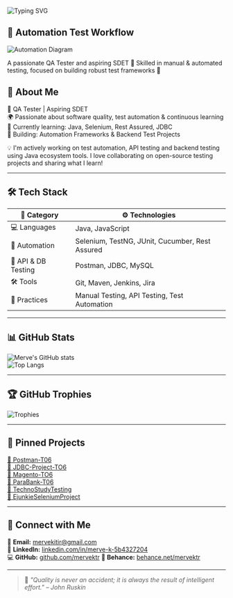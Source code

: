 ![Typing SVG](https://readme-typing-svg.demolab.com?font=Fira+Code&size=26&pause=1000&color=00AEEF&center=true&vCenter=true&width=800&lines=Hi+there!+I'm+Merve+K%C4%B1t%C4%B1r+%F0%9F%91%8B;QA+Tester+%7C+Automation+Enthusiast;Aspiring+SDET+%7C+API+Testing+Lover;Welcome+to+my+GitHub+Profile!+%F0%9F%9A%80)

## 🔄 Automation Test Workflow

![Automation Diagram](https://raw.githubusercontent.com/kullaniciadi/profile-assets/main/test-automation-diagram.png)

A passionate QA Tester and aspiring SDET 🚀
Skilled in manual & automated testing, focused on building robust test frameworks 🔧

## 🚀 About Me

🎯 QA Tester | Aspiring SDET  
🌍 Passionate about software quality, test automation & continuous learning  
📌 Currently learning: Java, Selenium, Rest Assured, JDBC  
📌 Building: Automation Frameworks & Backend Test Projects  

💡 I'm actively working on test automation, API testing and backend testing using Java ecosystem tools. I love collaborating on open-source testing projects and sharing what I learn!

---

## 🛠️ Tech Stack

| 🧩 Category   | ⚙️ Technologies |
|--------------|----------------|
| 💻 Languages | Java, JavaScript      |
| 🤖 Automation | Selenium, TestNG, JUnit, Cucumber, Rest Assured |
| 🧪 API & DB Testing | Postman, JDBC, MySQL |
| 🛠️ Tools     | Git, Maven, Jenkins, Jira |
| 🧠 Practices  | Manual Testing, API Testing, Test Automation |

---

## 📊 GitHub Stats

![Merve's GitHub stats](https://github-readme-stats.vercel.app/api?username=mervektr&show_icons=true&theme=radical)  
![Top Langs](https://github-readme-stats.vercel.app/api/top-langs/?username=mervektr&layout=compact&theme=radical)

---

## 🏆 GitHub Trophies

![Trophies](https://github-profile-trophy.vercel.app/?username=mervektr&theme=algolia&no-frame=true&column=7)

---

## 📌 Pinned Projects

[🔗 Postman-T06](https://github.com/mervektr/Postman-T06)  
[🔗 JDBC-Project-TO6](https://github.com/aktstlga/JDBC-Project-TO6)  
[🔗 Magento-TO6](https://github.com/aktstlga/Magento-TO6)  
[🔗 ParaBank-T06](https://github.com/aktstlga/ParaBank-T06)  
[🔗 TechnoStudyTesting](https://github.com/brssncr/T6_TechnoStudyTesting)  
[🔗 EjunkieSeleniumProject](https://github.com/brssncr/EjunkieSeleniumProject)

---

## 🔗 Connect with Me

📧 **Email:** mervekitir@gmail.com  
💼 **LinkedIn:** [linkedin.com/in/merve-k-5b4327204](https://www.linkedin.com/in/merve-k-5b4327204)  
💻 **GitHub:** [github.com/mervektr](https://github.com/mervektr)
🎨 **Behance:** [behance.net/mervektr](https://www.behance.net/mervektr)  

---

> 🧠 *"Quality is never an accident; it is always the result of intelligent effort." – John Ruskin*
